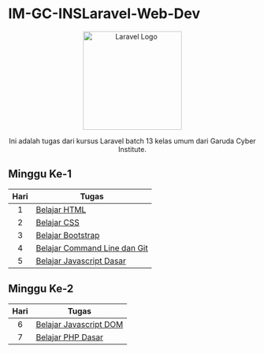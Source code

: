 # IM-GC-INSLaravel-Web-Dev

<p align="center"><a href="https://laravel.com" target="_blank"><img src="https://garudacyberinstitute.id/_include/archives/files/martikulasi/kategori/Laravel%20Batch%2013%20Kelas%20Umum.18%20-%20Gambar%20Pratinjau.png" width="200" alt="Laravel Logo"></a></p>

<p align="center">Ini adalah tugas dari kursus Laravel batch 13 kelas umum dari Garuda Cyber Institute.</p>

## Minggu Ke-1

| Hari | Tugas                           |
|:----:|---------------------------------|
| 1    | [Belajar HTML](https://github.com/Fern-Aerell/IM-GC-INSLaravel-Web-Dev/tree/main/day_1_html) |
| 2    | [Belajar CSS](https://github.com/Fern-Aerell/IM-GC-INSLaravel-Web-Dev/tree/main/day_2_css) |
| 3    | [Belajar Bootstrap](https://github.com/Fern-Aerell/IM-GC-INSLaravel-Web-Dev/tree/main/day_3_bootstrap) |
| 4    | [Belajar Command Line dan Git](https://github.com/Fern-Aerell/IM-GC-INSLaravel-Web-Dev/tree/main/day_4_git) |
| 5    | [Belajar Javascript Dasar](https://github.com/Fern-Aerell/IM-GC-INSLaravel-Web-Dev/tree/main/day_5_javascript_dasar) |

## Minggu Ke-2
| Hari | Tugas                           |
|:----:|---------------------------------|
| 6    | [Belajar Javascript DOM](https://github.com/Fern-Aerell/IM-GC-INSLaravel-Web-Dev/tree/main/day_6_javascript_dom)
| 7    | [Belajar PHP Dasar](https://github.com/Fern-Aerell/IM-GC-INSLaravel-Web-Dev/tree/main/day_7_php_dasar)